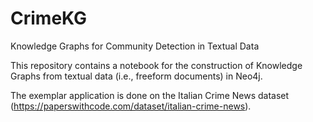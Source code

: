 # CrimeKG
Knowledge Graphs for Community Detection in Textual Data


This repository contains a notebook for the construction of Knowledge Graphs from textual data (i.e., freeform documents) in Neo4j.

The exemplar application is done on the Italian Crime News dataset (https://paperswithcode.com/dataset/italian-crime-news).

